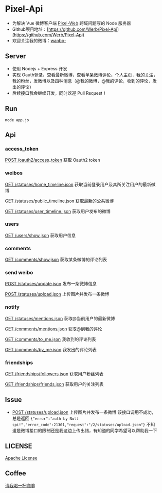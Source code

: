 # Pixel-Api

* 为解决 Vue 微博客户端 [Pixel-Web](https://github.com/Werb/Pixel-Web) 跨域问题写的 Node 服务器
* Github项目地址：[https://github.com/Werb/Pixel-Api](https://github.com/Werb/Pixel-Api)
* 欢迎关注我的微博：[wanbo-](http://weibo.com/singerwannber)

## Server
* 使用 Nodejs + Express 开发
* 实现 Oauth登录，查看最新微博，查看单条微博评论，个人主页，我的关注，我的粉丝，发微博以及四种消息（@我的微博，@我的评论，收到的评论，发出的评论）
* 后续接口我会继续开发，同时欢迎 Pull Request！

## Run
`node app.js`


## Api

### access_token
[POST /oauth2/access_token](./router/oauth_login.js)  获取 Oauth2 token

### weibos
[GET /statuses/home_timeline.json](./router/home_timeline.js)  获取当前登录用户及其所关注用户的最新微博

[GET /statuses/public_timeline.json](./router/public_timeline.js)  获取最新的公共微博

[GET /statuses/user_timeline.json](./router/my_content.js)  获取用户发布的微博

### users
[GET /users/show.json](./router/userInfo.js)  获取用户信息

### comments
[GET /comments/show.json](./router/content_comments.js)  获取某条微博的评论列表

### send weibo
[POST /statuses/update.json](./router/send_text.js)  发布一条微博信息

[POST /statuses/upload.json](./router/send_image.js)  上传图片并发布一条微博

### notify
[GET /statuses/mentions.json](./router/at_me_statuses.js)  获取@当前用户的最新微博

[GET /comments/mentions.json](./router/at_me_comments.js)  获取@到我的评论

[GET /comments/to_me.json](./router/receive_comment.js) 我收到的评论列表

[GET /comments/by_me.json](./router/send_comment.js)  我发出的评论列表

### friendships
[GET /friendships/followers.json](./router/my_follower.js)  获取用户粉丝列表

[GET /friendships/friends.json](./router/my_friend.js)  获取用户的关注列表


## Issue
* [POST /statuses/upload.json](./router/send_image.js)  上传图片并发布一条微博 该接口调用不成功，总是返回 
``` {"error":"auth by Null spi!","error_code":21301,"request":"/2/statuses/upload.json"} ``` 不知道是微博接口的限制还是我这边上传出错，有知道的同学希望可以帮助我一下

## LICENSE
[Apache License](./LICENSE)

## Coffee
[请我喝一杯咖啡](https://github.com/Werb/Pixel-Web/blob/master/COFFEE.md)
